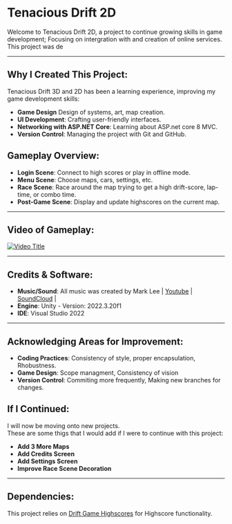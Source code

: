 # Tenacious Drift 2D

Welcome to Tenacious Drift 2D, a project to continue growing skills in game development; Focusing on intergration with and creation of online services.<br>
This project was de

---

## Why I Created This Project:

Tenacious Drift 3D and 2D has been a learning experience, improving my game development skills:

- **Game Design** Design of systems, art, map creation.
- **UI Development**: Crafting user-friendly interfaces.
- **Networking with ASP.NET Core**: Learning about ASP.net core 8 MVC.
- **Version Control**: Managing the project with Git and GitHub.


## Gameplay Overview:

- **Login Scene**: Connect to high scores or play in offline mode.
- **Menu Scene**: Choose maps, cars, settings, etc.
- **Race Scene**: Race around the map trying to get a high drift-score, lap-time, or combo time.
- **Post-Game Scene**: Display and update highscores on the current map.

---

## Video of Gameplay:

[![Video Title](ReadMeImages/Thumbnail2.png)](https://www.youtube.com/watch?v=mMqFDnPowNg)

---

## Credits & Software:

 - **Music/Sound**: All music was created by Mark Lee | [Youtube](https://www.youtube.com/@Markjameslee) | [SoundCloud](https://soundcloud.com/charkmomiak) |
 - **Engine**: Unity - Version: 2022.3.20f1
 - **IDE**: Visual Studio 2022 

---

## Acknowledging Areas for Improvement:

- **Coding Practices**: Consistency of style, proper encapsulation, Rhobustness.
- **Game Design**: Scope managment, Consistency of vision
- **Version Control**: Commiting more frequently, Making new branches for changes. 


## If I Continued:

I will now be moving onto new projects.<br>
These are some thigs that I would add if I were to continue with this project:

- **Add 3 More Maps**
- **Add Credits Screen**
- **Add Settings Screen**
- **Improve Race Scene Decoration**

--- 

## Dependencies:

This project relies on [Drift Game Highscores](https://github.com/AsteaFrostweb/2DDriftGameHighscores) for Highscore functionality.

